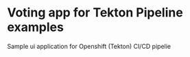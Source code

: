 # Voting app for Tekton Pipeline examples
Sample ui application for Openshift (Tekton) CI/CD pipelie
